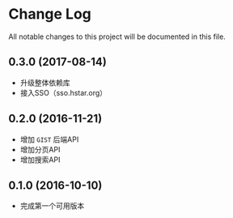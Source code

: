 # Change Log
All notable changes to this project will be documented in this file.

## 0.3.0 (2017-08-14)

- 升级整体依赖库
- 接入SSO（sso.hstar.org）

## 0.2.0 (2016-11-21)

- 增加 ``GIST`` 后端API
- 增加分页API
- 增加搜索API

## 0.1.0 (2016-10-10)

- 完成第一个可用版本
